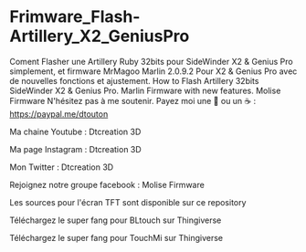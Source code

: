 # Frimware_Flash-Artillery_X2_GeniusPro
Coment Flasher une Artillery Ruby 32bits pour SideWinder X2 &amp; Genius Pro simplement, et firmware MrMagoo Marlin 2.0.9.2 Pour X2 &amp; Genius Pro avec de nouvelles fonctions et ajustement.
How to Flash Artillery 32bits SideWinder X2 &amp; Genius Pro. Marlin Firmware with new features.
Molise Firmware
N'hésitez pas à me soutenir. Payez moi une 🍺 ou un ☕ : https://paypal.me/dtouton

Ma chaine Youtube : Dtcreation 3D

Ma page Instagram : Dtcreation 3D

Mon Twitter : Dtcreation 3D

Rejoignez notre groupe facebook : Molise Firmware

Les sources pour l'écran TFT sont disponible sur ce repository

Téléchargez le super fang pour BLtouch sur Thingiverse

Téléchargez le super fang pour TouchMi sur Thingiverse
